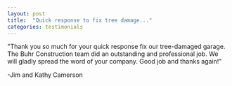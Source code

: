 ```yaml
---
layout: post
title:  "Quick response to fix tree damage..."
categories: testimonials
---
```


"Thank you so much for your quick response fix our tree-damaged garage. The Buhr Construction team did an outstanding and professional job. We will gladly spread the word of your company. Good job and thanks again!"

-Jim and Kathy Camerson





